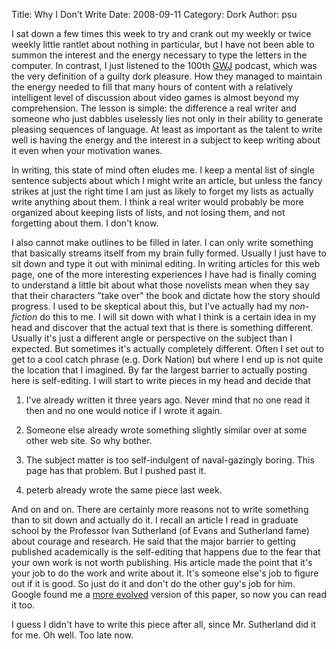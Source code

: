 Title: Why I Don't Write
Date: 2008-09-11
Category: Dork
Author: psu


I sat down a few times this week to try and crank out my weekly or twice weekly little rantlet about nothing in particular, but I have not been able to summon the interest and the energy necessary to type the letters in the computer. In contrast, I just listened to the 100th <a href="http://www.gamerswithjobs.com/">GWJ</a> podcast, which was the very definition of a guilty dork pleasure. How they managed to maintain the energy needed to fill that many hours of content with a relatively intelligent level of discussion about video games is almost beyond my comprehension. The lesson is simple: the difference a real writer and someone who just dabbles uselessly lies not only in their ability to generate pleasing sequences of language. At least as important as the talent to write well is having the energy and the interest in a subject to keep writing about it even when your motivation wanes.

In writing, this state of mind often eludes me. I keep a mental list of single sentence subjects about which I might write an article, but unless the fancy strikes at just the right time I am just as likely to forget my lists as actually write anything about them. I think a real writer would probably be more organized about keeping lists of lists, and not losing them, and not forgetting about them. I don't know.

I also cannot make outlines to be filled in later. I can only write something that basically streams itself from my brain fully formed. Usually I just have to sit down and type it out with minimal editing. In writing articles for this web page, one of the more interesting experiences I have had is finally coming to understand a little bit about what those novelists mean when they say that their characters "take over" the book and dictate how the story should progress. I used to be skeptical about this, but I've actually had my <em>non-fiction</em> do this to me. I will sit down with what I think is a certain idea in my head and discover that the actual text that is there is something different. Usually it's just a different angle or perspective on the subject than I expected. But sometimes it's actually completely different. Often I set out to get to a cool catch phrase (e.g. Dork Nation) but where I end up is not quite the location that I imagined.
By far the largest barrier to actually posting here is self-editing. I will start to write pieces in my head and decide that

1. I've already written it three years ago. Never mind that no one read it then and no one would notice if I wrote it again.

2. Someone else already wrote something slightly similar over at some other web site. So why bother.

3. The subject matter is too self-indulgent of naval-gazingly boring. This page has that problem. But I pushed past it.

4. peterb already wrote the same piece last week.

And on and on. There are certainly more reasons not to write something than to sit down and actually do it. I recall an article I read in graduate school by the Professor Ivan Sutherland (of Evans and Sutherland fame) about courage and research. He said that the major barrier to getting published academically is the self-editing that happens due to the fear that your own work is not worth publishing. His article made the point that it's your job to do the work and write about it. It's someone else's job to figure out if it is good. So just do it and don't do the other guy's job for him. Google found me a <a href="http://cseweb.ucsd.edu/~wgg/smli_ps-1.pdf">more evolved</a> version of this paper, so now you can read it too.

I guess I didn't have to write this piece after all, since Mr. Sutherland did it for me. Oh well. Too late now.